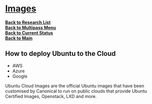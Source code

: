 # **[Images](https://cloud-images.ubuntu.com/)**

**[Back to Research List](../../research_list.md)**\
**[Back to Multipass Menu](./multipass_menu.md)**\
**[Back to Current Status](../../../development/status/weekly/current_status.md)**\
**[Back to Main](../../../README.md)**

## How to deploy Ubuntu to the Cloud

- AWS
- Azure
- Google

Ubuntu Cloud Images are the official Ubuntu images that have been customised by Canonical to run on public clouds that provide Ubuntu Certified Images, Openstack, LXD and more.
